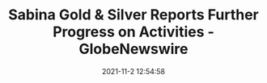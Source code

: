 ---
"title": "Sabina Gold & Silver Reports Further Progress on Activities - GlobeNewswire"
"date": "2021-11-2 12:54:58"
"feed_name": "GOOGLENEWSCONSTRUCTION"
"feed_website": "https://news.google.com/search?q=construction%2Bincident&hl=en-US&gl=US&ceid=US:en"
"feed_rss": "https://news.google.com/rss/search?q=construction%2Bincident&hl=en-US&gl=US&ceid=US:en"
"link": "https://www.globenewswire.com/news-release/2021/11/02/2325431/0/en/Sabina-Gold-Silver-Reports-Further-Progress-on-Activities-at-the-Back-River-Gold-District.html"
"source": "{'href': 'https://www.globenewswire.com', 'title': 'GlobeNewswire'}"
"file": "_posts/2021-1-1-d4ddd5fe4fc4bdb75ab87bc9bbee1e4f7ed96b99.md"
"accident": "0"
"drilling": "0"
"dead": "0"
"injured": "0"
"arrested": "0"
"place": "unknown place"
"where": "unknown site"
"causes": "unknown"
"place_uri": "unknown place"
---